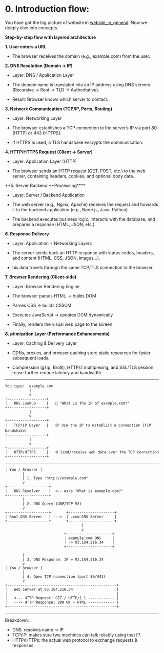 # 0. Introduction flow:

You have got the big picture of website in <a href="website_in_general.md">website_in_general</a>. Now we deeply dive into concepts.

**Step-by-step flow with layered architecture**

**1. User enters a URL**

- The browser receives the domain (e.g., example.com) from the user.

**2. DNS Resolution (Domain → IP)**

- Layer: DNS / Application Layer

- The domain name is translated into an IP address using DNS servers (Recursive → Root → TLD → Authoritative).

- Result: Browser knows which server to contact.

**3. Network Communication (TCP/IP, Ports, Routing)**

- Layer: Networking Layer

- The browser establishes a TCP connection to the server’s IP via port 80 (HTTP) or 443 (HTTPS).

- If HTTPS is used, a TLS handshake encrypts the communication.

**4. HTTP/HTTPS Request (Client → Server)**

- Layer: Application Layer (HTTP)

- The browser sends an HTTP request (GET, POST, etc.) to the web server, containing headers, cookies, and optional body data.

**5. Server Backend **Processing\*\*\*\*

- Layer: Server / Backend Application

- The web server (e.g., Nginx, Apache) receives the request and forwards it to the backend application (e.g., Node.js, Java, Python).

- The backend executes business logic, interacts with the database, and prepares a response (HTML, JSON, etc.).

**6. Response Delivery**

- Layer: Application + Networking Layers

- The server sends back an HTTP response with status codes, headers, and content (HTML, CSS, JSON, images…).

- his data travels through the same TCP/TLS connection to the browser.

**7. Browser Rendering (Client-side)**

- Layer: Browser Rendering Engine

- The browser parses HTML → builds DOM

- Parses CSS → builds CSSOM

- Executes JavaScript → updates DOM dynamically

- Finally, renders the visual web page to the screen.

**8. ptimization Layer (Performance Enhancements)**

- Layer: Caching & Delivery Layer

- CDNs, proxies, and browser caching store static resources for faster subsequent loads.

- Compression (gzip, Brotli), HTTP/2 multiplexing, and SSL/TLS session reuse further reduce latency and bandwidth.

---

```pgsql
You type:  example.com
           |
           v
+------------------+
|   DNS Lookup     |   🔎 "What is the IP of example.com?"
+------------------+
           |
           v
+------------------+
|   TCP/IP Layer   |   📦 Use the IP to establish a connection (TCP handshake)
+------------------+
           |
           v
+------------------+
|   HTTP/HTTPS     |   🌐 Send/receive web data over the TCP connection
+------------------+
```

---

```pgsql
[ You / Browser ]
        |
        | 1. Type "http://example.com"
        v
+-------------------+
|   DNS Resolver    |  <-- asks "What is example.com?"
+-------------------+
        |
        | 2. DNS Query (UDP/TCP 53)
        v
+-------------------+       +---------------------+
| Root DNS Server   | --->  | .com DNS Server     |
+-------------------+       +---------------------+
                                   |
                                   v
                           +---------------------+
                           | example.com DNS     |
                           | -> 93.184.216.34    |
                           +---------------------+

        |
        | 3. DNS Response: IP = 93.184.216.34
        v
[ You / Browser ]
        |
        | 4. Open TCP connection (port 80/443)
        v
+--------------------------------------------------+
|   Web Server at 93.184.216.34                    |
|                                                  |
|   <--- HTTP Request: GET / HTTP/1.1 ------------ |
|   ---> HTTP Response: 200 OK + HTML ------------ |
+--------------------------------------------------+
```

---

Breakdown:

- DNS: resolves name -> IP.
- TCP/IP: makes sure two machines can talk reliably using that IP.
- HTTP/HTTPs: the actual web protocol to exchange requests & responses.

